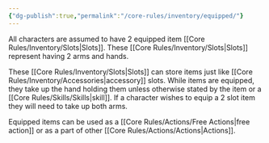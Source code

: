 ```yaml
---
{"dg-publish":true,"permalink":"/core-rules/inventory/equipped/"}
---
```


All characters are assumed to have 2 equipped item [[Core Rules/Inventory/Slots\|Slots]]. These [[Core Rules/Inventory/Slots\|Slots]] represent having 2 arms and hands.

These [[Core Rules/Inventory/Slots\|Slots]] can store items just like [[Core Rules/Inventory/Accessories\|accessory]] slots. While items are equipped, they take up the hand holding them unless otherwise stated by the item or a [[Core Rules/Skills/Skills\|skill]]. If a character wishes to equip a 2 slot item they will need to take up both arms.

Equipped items can be used as a [[Core Rules/Actions/Free Actions\|free action]] or as a part of other [[Core Rules/Actions/Actions\|Actions]].